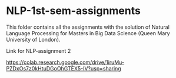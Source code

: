 # NLP-1st-sem-assignments

This folder contains all the assignments with the solution of Natural Language Processing for Masters in Big Data Science (Queen Mary University of London). 

Link for NLP-assignment 2

https://colab.research.google.com/drive/1iruMu-PZDxOs7z0kHtuDGoOhGTEX5-IV?usp=sharing

